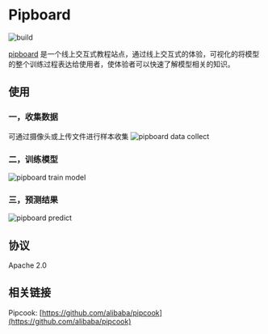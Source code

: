 # Pipboard

![build](https://github.com/imgcook/pipboard/workflows/build/badge.svg?branch=main)

[pipboard](https://ml.imgcook.com) 是一个线上交互式教程站点，通过线上交互式的体验，可视化的将模型的整个训练过程表达给使用者，使体验者可以快速了解模型相关的知识。

## 使用

### 一，收集数据

可通过摄像头或上传文件进行样本收集
![pipboard data collect](https://img.alicdn.com/imgextra/i1/O1CN010Q8m1A2A3pni3p8km_!!6000000008148-0-tps-1492-1058.jpg)

### 二，训练模型

![pipboard train model](https://img.alicdn.com/imgextra/i1/O1CN01KHBVHg1akabWUUQRw_!!6000000003368-0-tps-1492-1606.jpg)

### 三，预测结果

![pipboard predict](https://img.alicdn.com/imgextra/i3/O1CN01uOWHoJ1kKcIgFpT4u_!!6000000004665-0-tps-826-1068.jpg)


## 协议

Apache 2.0

## 相关链接

Pipcook: [https://github.com/alibaba/pipcook](https://github.com/alibaba/pipcook)
